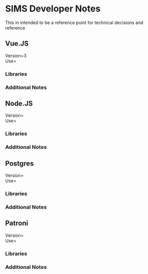 # SIMS Developer Notes
This in intended to be a reference point for technical decisions and reference

## Vue.JS
Version=3\
Use=

### Libraries

### Additional Notes

## Node.JS
Version=\
Use=

### Libraries

### Additional Notes

## Postgres
Version=\
Use=

### Libraries

### Additional Notes

## Patroni
Version=\
Use=

### Libraries

### Additional Notes
